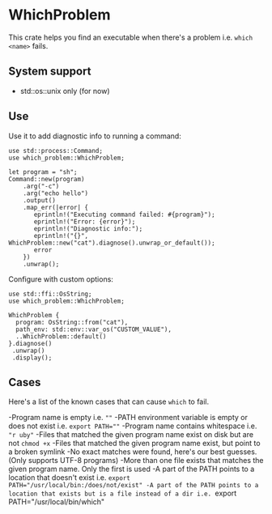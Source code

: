 # WhichProblem

This crate helps you find an executable when there's a problem i.e. `which <name>` fails.

## System support

- std::os::unix only (for now)

## Use

Use it to add diagnostic info to running a command:

```rust,no_run
use std::process::Command;
use which_problem::WhichProblem;

let program = "sh";
Command::new(program)
    .arg("-c")
    .arg("echo hello")
    .output()
    .map_err(|error| {
       eprintln!("Executing command failed: #{program}");
       eprintln!("Error: {error}");
       eprintln!("Diagnostic info:");
       eprintln!("{}", WhichProblem::new("cat").diagnose().unwrap_or_default());
       error
    })
    .unwrap();
```

Configure with custom options:

```rust,no_run
use std::ffi::OsString;
use which_problem::WhichProblem;

WhichProblem {
  program: OsString::from("cat"),
  path_env: std::env::var_os("CUSTOM_VALUE"),
  ..WhichProblem::default()
}.diagnose()
 .unwrap()
 .display();
```

## Cases

Here's a list of the known cases that can cause `which` to fail.

-Program name is empty i.e. `""`
-PATH environment variable is empty or does not exist i.e. `export PATH=""`
-Program name contains whitespace i.e. `"r uby"`
-Files that matched the given program name exist on disk but are not `chmod +x`
-Files that matched the given program name exist, but point to a broken symlink
-No exact matches were found, here's our best guesses. (Only supports UTF-8 programs)
-More than one file exists that matches the given program name. Only the first is used
-A part of the PATH points to a location that doesn't exist i.e. `export PATH="/usr/local/bin:/does/not/exist"
-A part of the PATH points to a location that exists but is a file instead of a dir i.e. `export PATH="/usr/local/bin/which"
